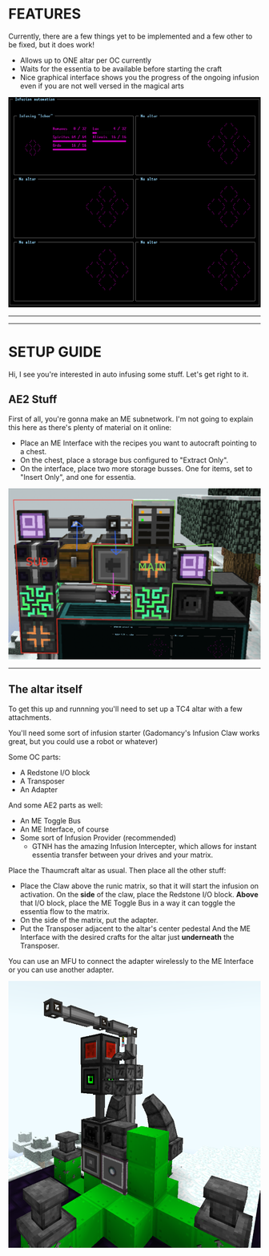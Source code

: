 # FEATURES

Currently, there are a few things yet to be implemented and a few other to be fixed, but it does work!

* Allows up to ONE altar per OC currently
* Waits for the essentia to be available before starting the craft
* Nice graphical interface shows you the progress of the ongoing infusion even if you are not well versed in the magical arts

<img src="screen.png" alt="screen" width="720"/>

___
___

# SETUP GUIDE

Hi, I see you're interested in auto infusing some stuff.
Let's get right to it.

## AE2 Stuff

First of all, you're gonna make an ME subnetwork. I'm not going to explain this here as there's plenty of material on it online:
* Place an ME Interface with the recipes you want to autocraft pointing to a chest. 
* On the chest, place a storage bus configured to "Extract Only".
* On the interface, place two more storage busses. One for items, set to "Insert Only", and one for essentia.

<img src="subnet.png" alt="subnet setup" width="720"/>

___

## The altar itself

To get this up and runnning you'll need to set up a TC4 altar with a few attachments. 

You'll need some sort of infusion starter (Gadomancy's Infusion Claw works great, but you could use a robot or whatever)

Some OC parts:
* A Redstone I/O block
* A Transposer
* An Adapter

And some AE2 parts as well: 
* An ME Toggle Bus
* An ME Interface, of course
* Some sort of Infusion Provider (recommended)
  * GTNH has the amazing Infusion Intercepter, which allows for instant essentia transfer between your drives and your matrix.

Place the Thaumcraft altar as usual.
Then place all the other stuff:

* Place the Claw above the runic matrix, so that it will start the infusion on activation. 
  On the **side** of the claw, place the Redstone I/O block. 
  **Above** that I/O block, place the ME Toggle Bus in a way it can toggle the essentia flow to the matrix.
* On the side of the matrix, put the adapter.
* Put the Transposer adjacent to the altar's center pedestal
  And the ME Interface with the desired crafts for the altar just **underneath** the Transposer.

You can use an MFU to connect the adapter wirelessly to the ME Interface or you can use another adapter.

<img src="altar.png" alt="altar setup" width="720"/>
